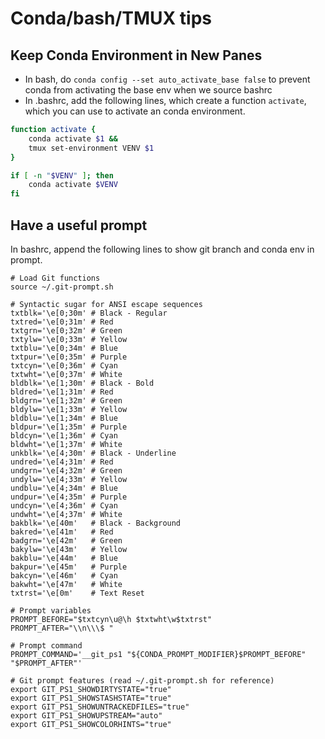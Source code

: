 # Conda/bash/TMUX tips

## Keep Conda Environment in New Panes
* In bash, do `conda config --set auto_activate_base false` to prevent conda from activating
the base env when we source bashrc
* In .bashrc, add the following lines, which create a function `activate`, which you can use
to activate an conda environment.

```bash
function activate {
    conda activate $1 &&
    tmux set-environment VENV $1
}

if [ -n "$VENV" ]; then
    conda activate $VENV
fi
```


## Have a useful prompt
In bashrc, append the following lines to show git branch and conda env in prompt.

```
# Load Git functions
source ~/.git-prompt.sh

# Syntactic sugar for ANSI escape sequences
txtblk='\e[0;30m' # Black - Regular
txtred='\e[0;31m' # Red
txtgrn='\e[0;32m' # Green
txtylw='\e[0;33m' # Yellow
txtblu='\e[0;34m' # Blue
txtpur='\e[0;35m' # Purple
txtcyn='\e[0;36m' # Cyan
txtwht='\e[0;37m' # White
bldblk='\e[1;30m' # Black - Bold
bldred='\e[1;31m' # Red
bldgrn='\e[1;32m' # Green
bldylw='\e[1;33m' # Yellow
bldblu='\e[1;34m' # Blue
bldpur='\e[1;35m' # Purple
bldcyn='\e[1;36m' # Cyan
bldwht='\e[1;37m' # White
unkblk='\e[4;30m' # Black - Underline
undred='\e[4;31m' # Red
undgrn='\e[4;32m' # Green
undylw='\e[4;33m' # Yellow
undblu='\e[4;34m' # Blue
undpur='\e[4;35m' # Purple
undcyn='\e[4;36m' # Cyan
undwht='\e[4;37m' # White
bakblk='\e[40m'   # Black - Background
bakred='\e[41m'   # Red
badgrn='\e[42m'   # Green
bakylw='\e[43m'   # Yellow
bakblu='\e[44m'   # Blue
bakpur='\e[45m'   # Purple
bakcyn='\e[46m'   # Cyan
bakwht='\e[47m'   # White
txtrst='\e[0m'    # Text Reset

# Prompt variables
PROMPT_BEFORE="$txtcyn\u@\h $txtwht\w$txtrst"
PROMPT_AFTER="\\n\\\$ "

# Prompt command
PROMPT_COMMAND='__git_ps1 "${CONDA_PROMPT_MODIFIER}$PROMPT_BEFORE" "$PROMPT_AFTER"'

# Git prompt features (read ~/.git-prompt.sh for reference)
export GIT_PS1_SHOWDIRTYSTATE="true"
export GIT_PS1_SHOWSTASHSTATE="true"
export GIT_PS1_SHOWUNTRACKEDFILES="true"
export GIT_PS1_SHOWUPSTREAM="auto"
export GIT_PS1_SHOWCOLORHINTS="true"
```
